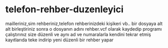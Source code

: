 # telefon-rehber-duzenleyici
mailleriniz,sim rehberiniz,telefon rehberinizdeki kişikeri vb.. bir dosyaya alt alt birleştiriniz sonra o dosyanın adını rehber.vcf olarak kaydedip
programı çalıştırınız size düzenli ve aynı ad ve numaralarla kendini tekrar etmiş kayıtlarıda teke indirip yeni düzenli bir rehber yapar
